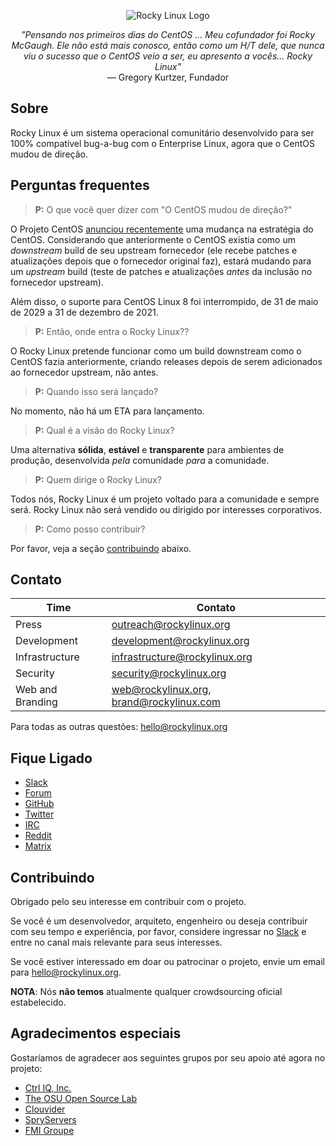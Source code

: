 <p align="center">
<img src="https://media.githubusercontent.com/media/rocky-linux/branding/main/logo-text-light%402x.png" alt="Rocky Linux Logo">
</p>

<p align="center">
<i>"Pensando nos primeiros dias do CentOS ... Meu cofundador foi Rocky McGaugh. Ele não está mais conosco, então como um H/T dele, que nunca viu o sucesso que o CentOS veio a ser, eu apresento a vocês... Rocky Linux"</i><br>
— Gregory Kurtzer, Fundador
</p>

## Sobre

Rocky Linux é um sistema operacional comunitário desenvolvido para ser 100% compatível bug-a-bug com o Enterprise Linux, agora que o CentOS mudou de direção.

## Perguntas frequentes

> **P:** O que você quer dizer com "O CentOS mudou de direção?"

O Projeto CentOS [anunciou recentemente](https://blog.centos.org/2020/12/future-is-centos-stream/) uma mudança na estratégia do CentOS. Considerando que anteriormente o CentOS existia como um *downstream* build de seu upstream fornecedor (ele recebe patches e atualizações depois que o fornecedor original faz), estará mudando para um *upstream* build (teste de patches e atualizações
 *antes* da inclusão no fornecedor upstream).

Além disso, o suporte para CentOS Linux 8 foi interrompido, de 31 de maio de 2029 a 31 de dezembro de 2021.

> **P:** Então, onde entra o Rocky Linux??

O Rocky Linux pretende funcionar como um build downstream como o CentOS fazia anteriormente, criando releases depois de serem adicionados ao fornecedor upstream, não antes.

> **P:** Quando isso será lançado?

No momento, não há um ETA para lançamento.

> **P:** Qual é a visão do Rocky Linux?

Uma alternativa **sólida**, **estável** e **transparente** para ambientes de produção, desenvolvida *pela* comunidade *para* a comunidade.

> **P:** Quem dirige o Rocky Linux?

Todos nós, Rocky Linux é um projeto voltado para a comunidade e sempre será. Rocky Linux não será vendido ou dirigido por interesses corporativos.

> **P:** Como posso contribuir?

Por favor, veja a seção [contribuindo](#contributing) abaixo.

## Contato

| Time                          | Contato                                   |
|-------------------------------|-------------------------------------------|
| Press                         | outreach@rockylinux.org                   |
| Development                   | development@rockylinux.org                |
| Infrastructure                | infrastructure@rockylinux.org             |
| Security                      | security@rockylinux.org                   |
| Web and Branding              | web@rockylinux.org, brand@rockylinux.com  |


Para todas as outras questões: hello@rockylinux.org

## Fique Ligado

* [Slack](https://join.slack.com/t/hpcng/shared_invite/zt-k5z04bsh-1uqpaD1NsYVP73vzc3uKdQ)
* [Forum](https://forums.rockylinux.org/)
* [GitHub](https://github.com/rocky-linux/)
* [Twitter](https://twitter.com/rocky_linux)
* [IRC](https://webchat.freenode.net/?channels=rockylinux)
* [Reddit](https://www.reddit.com/r/RockyLinux)
* [Matrix](https://matrix.to/#/+rockylinux:matrix.org)

## Contribuindo

Obrigado pelo seu interesse em contribuir com o projeto.

Se você é um desenvolvedor, arquiteto, engenheiro ou deseja contribuir com seu tempo e experiência, por favor, considere ingressar no [Slack](https://join.slack.com/t/hpcng/shared_invite/zt-k5z04bsh-1uqpaD1NsYVP73vzc3uKdQ) e entre no canal mais relevante para seus interesses.

Se você estiver interessado em doar ou patrocinar o projeto, envie um email para hello@rockylinux.org.

**NOTA**: Nós **não temos** atualmente qualquer crowdsourcing oficial estabelecido.

## Agradecimentos especiais

Gostaríamos de agradecer aos seguintes grupos por seu apoio até agora no projeto:
* [Ctrl IQ, Inc.](https://www.ctrl-cmd.com)
* [The OSU Open Source Lab](https://osuosl.org/)
* [Clouvider](https://www.clouvider.co.uk/)
* [SpryServers](https://www.spryservers.net/)
* [FMI Groupe](https://www.fmi.fr/)
